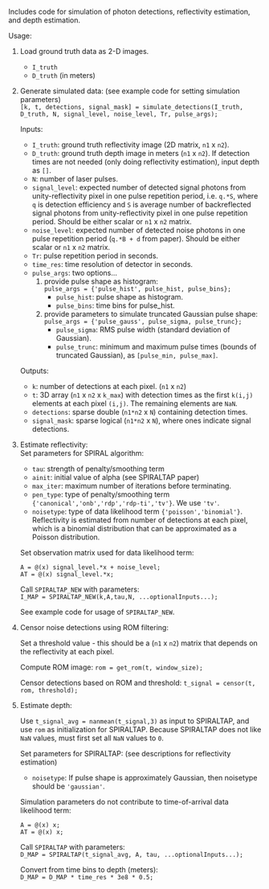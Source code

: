 Includes code for simulation of photon detections, reflectivity estimation, and depth estimation. 

Usage:
1. Load ground truth data as 2-D images.  
	- `I_truth`  
	- `D_truth` (in meters)  

2. Generate simulated data: (see example code for setting simulation parameters)  
	`[k, t, detections, signal_mask] = simulate_detections(I_truth, D_truth, N, signal_level, noise_level, Tr, pulse_args);`  

	Inputs:  
	- `I_truth`: ground truth reflectivity image (2D matrix, `n1` x `n2`).  
	- `D_truth`: ground truth depth image in meters (`n1` x `n2`). If detection times are not needed (only doing reflectivity estimation), input depth as `[]`.  
	- `N`: number of laser pulses.  
	- `signal_level`: expected number of detected signal photons from unity-reflectivity pixel in one pulse repetition period, i.e. `q.*S`, where `q` is detection efficiency and `S` is average number of backreflected signal photons from unity-reflectivity pixel in one pulse repetition period. Should be either scalar or `n1` x `n2` matrix.  
	- `noise_level`: expected number of detected noise photons in one pulse repetition period (`q.*B + d` from paper). Should be either scalar or `n1` x `n2` matrix.  
	- `Tr`: pulse repetition period in seconds.  
	- `time_res`: time resolution of detector in seconds.  
	- `pulse_args`: two options...  
		1. provide pulse shape as histogram:  
			`pulse_args = {'pulse_hist', pulse_hist, pulse_bins};`  
			- `pulse_hist`: pulse shape as histogram.  
			- `pulse_bins`: time bins for pulse_hist.  
		2. provide parameters to simulate truncated Gaussian pulse shape:  
			`pulse_args = {'pulse_gauss', pulse_sigma, pulse_trunc};`  
			- `pulse_sigma`: RMS pulse width (standard deviation of Gaussian).  
			- `pulse_trunc`: minimum and maximum pulse times (bounds of truncated Gaussian), as `[pulse_min, pulse_max]`.  

	Outputs:  
	- `k`: number of detections at each pixel. (`n1` x `n2`)  
	- `t`: 3D array (`n1` x `n2` x `k_max`) with detection times as the first `k(i,j)` elements at each pixel `(i,j)`. The remaining elements are `NaN`.  
	- `detections`: sparse double (`n1*n2` x `N`) containing detection times.  
	- `signal_mask`: sparse logical (`n1*n2` x `N`), where ones indicate signal detections.  


3. Estimate reflectivity:  
	Set parameters for SPIRAL algorithm:  
	- `tau`: strength of penalty/smoothing term  
	- `ainit`: initial value of alpha (see SPIRALTAP paper)  
	- `max_iter`: maximum number of iterations before terminating.  
	- `pen_type`: type of penalty/smoothing term `{'canonical','onb','rdp','rdp-ti','tv'}`. We use `'tv'`.  
	- `noisetype`: type of data likelihood term `{'poisson','binomial'}`. Reflectivity is estimated from number of detections at each pixel, which is a binomial distribution that can be approximated as a Poisson distribution.  

	Set observation matrix used for data likelihood term:  
	```
	A = @(x) signal_level.*x + noise_level; 
	AT = @(x) signal_level.*x; 
	```
	
	Call `SPIRALTAP_NEW` with parameters:  
	`I_MAP = SPIRALTAP_NEW(k,A,tau,N, ...optionalInputs...);`  

	See example code for usage of `SPIRALTAP_NEW`.  

4. Censor noise detections using ROM filtering:

	Set a threshold value - this should be a (`n1` x `n2`) matrix that depends on the reflectivity at each pixel.

	Compute ROM image: `rom = get_rom(t, window_size);`

	Censor detections based on ROM and threshold: `t_signal = censor(t, rom, threshold);`

5. Estimate depth:

	Use `t_signal_avg = nanmean(t_signal,3)` as input to SPIRALTAP, and use `rom` as initialization for SPIRALTAP. Because SPIRALTAP does not like `NaN` values, must first set all `NaN` values to `0`. 

	Set parameters for SPIRALTAP: (see descriptions for reflectivity estimation)  
	- `noisetype`: If pulse shape is approximately Gaussian, then noisetype should be `'gaussian'`.

	Simulation parameters do not contribute to time-of-arrival data likelihood term:  
	```
	A = @(x) x;
	AT = @(x) x;
	```

	Call `SPIRALTAP` with parameters:  
	`D_MAP = SPIRALTAP(t_signal_avg, A, tau, ...optionalInputs...);`  

	Convert from time bins to depth (meters):  
	`D_MAP = D_MAP * time_res * 3e8 * 0.5;`   